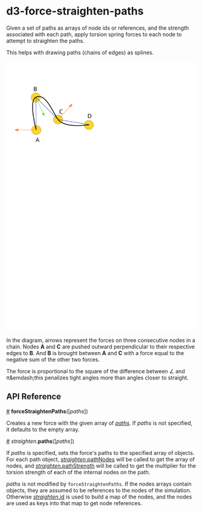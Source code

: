 # d3-force-straighten-paths

Given a set of paths as arrays of node ids or references, and the strength associated
with each path, apply torsion spring forces to each node to attempt to straighten the
paths.

This helps with drawing paths (chains of edges) as splines.

![torsion forces straightening 3 nodes](./path-forces.svg)

In the diagram, arrows represent the forces on three consecutive nodes in a
chain. Nodes **A** and **C** are pushed outward perpendicular to their respective
edges to **B**. And **B** is brought between **A** and **C** with a force equal to
the negative sum of the other two forces.

The force is proportional to the square of the difference between &#x2220; and
&#960;&emdash;this penalizes tight angles more than angles closer to straight.

## API Reference

<a name="forceStraightenPaths" href="#forceStraightenPaths">#</a> <b>forceStraightenPaths</b>([<i>paths</i>])

Creates a new force with the given array of [*paths*](#forceStraightenPaths_paths). If *paths* is not specified, it defaults to the empty array.

<a name="forceStraightenPaths_paths" href="#forceStraightenPaths_paths">#</a> <i>straighten</i>.<b>paths</b>([<i>paths</i>])

If *paths* is specified, sets the force's paths to the specified array of objects. For each path object, [*straighten*.pathNodes](#forceStraightenPaths_pathNodes) will be called to get the array of nodes, and [*straighten*.pathStrength](#forceStraightenPaths_pathStrength) will be called to get the multiplier for the torsion strength of each of the internal nodes on the path.

*paths* is not modified by `forceStraightenPaths`. If the nodes arrays contain objects, they are assumed to be references to the nodes of the simulation. Otherwise [*straighten*.id](#forceStraightenPaths_id) is used to build a map of the nodes, and the nodes are used as keys into that map to get node references.


